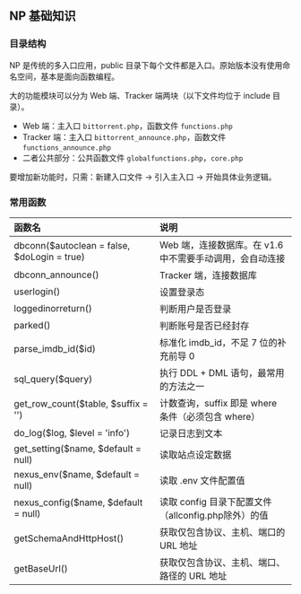 ## NP 基础知识

### 目录结构

NP 是传统的多入口应用，public 目录下每个文件都是入口。原始版本没有使用命名空间，基本是面向函数编程。

大的功能模块可以分为 Web 端、Tracker 端两块（以下文件均位于 include 目录）。
- Web 端：主入口 `bittorrent.php`，函数文件 `functions.php`
- Tracker 端：主入口 `bittorrent_announce.php`，函数文件　`functions_announce.php`
- 二者公共部分：公共函数文件 `globalfunctions.php`，`core.php`

要增加新功能时，只需：新建入口文件 -> 引入主入口 -> 开始具体业务逻辑。

### 常用函数

|函数名|说明|
|:---|:---|
|dbconn($autoclean = false, $doLogin = true)|Web 端，连接数据库。在 v1.6 中不需要手动调用，会自动连接|
|dbconn_announce()|Tracker 端，连接数据库|
|userlogin()|设置登录态|
|loggedinorreturn()|判断用户是否登录|
|parked()|判断账号是否已经封存|
|parse_imdb_id($id)|标准化 imdb_id，不足 7 位的补充前导 0|
|sql_query($query)|执行 DDL + DML 语句，最常用的方法之一|
|get_row_count($table, $suffix = '')|计数查询，suffix 即是 where 条件（必须包含 where）|
|do_log($log, $level = 'info')|记录日志到文本|
|get_setting($name, $default = null)|读取站点设定数据|
|nexus_env($name, $default = null)|读取 .env 文件配置值|
|nexus_config($name, $default = null)|读取 config 目录下配置文件（allconfig.php除外）的值|
|getSchemaAndHttpHost()|获取仅包含协议、主机、端口的 URL 地址|
|getBaseUrl()|获取仅包含协议、主机、端口、路径的 URL 地址|